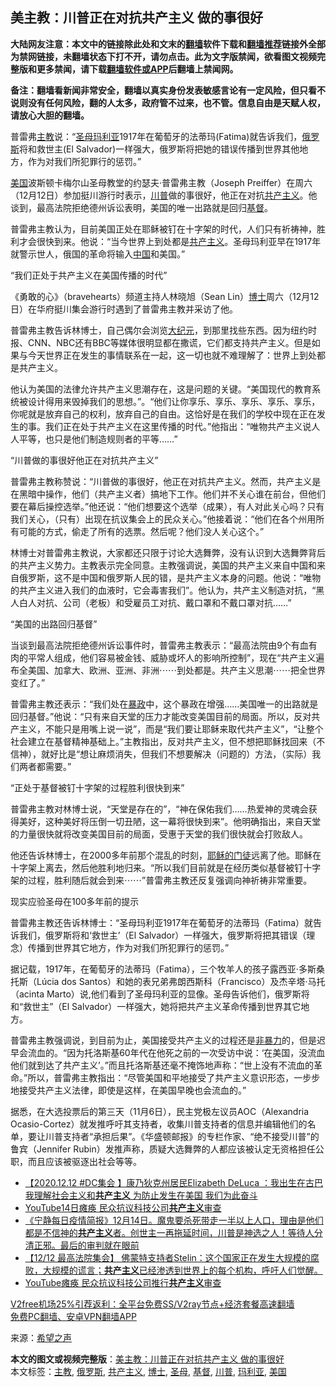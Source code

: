  <h2>美主教：川普正在对抗共产主义 做的事很好</h2> <p class="notice"><b>大陆网友注意：本文中的链接除此处和文末的<a href="https://github.com/bannedbook/fanqiang" >翻墙</a>软件下载和<a href="https://github.com/killgcd/justmysocks/blob/master/README.md">翻墙推荐</a>链接外全部为禁网链接，未翻墙状态下打不开，请勿点击。此为文字版禁闻，欲看图文视频完整版和更多禁闻，请下载<a href="https://github.com/bannedbook/fanqiang">翻墙软件或APP</a>后翻墙上禁闻网。</p><p>备注：翻墙看新闻非常安全，翻墙以真实身份发表敏感言论有一定风险，但只看不说则没有任何风险，翻的人太多，政府管不过来，也不管。信息自由是天赋人权，请放心大胆的翻墙。</b></p>  <div class="entry"> <p id="conimg">普雷弗<a href="https://www.bannedbook.org/bnews/tag/%e4%b8%bb%e6%95%99/" class="st_tag internal_tag" rel="tag" title="标签 主教 下的日志">主教</a>说：“<a href="https://www.bannedbook.org/bnews/tag/%e5%9c%a3%e6%af%8d/" class="st_tag internal_tag" rel="tag" title="标签 圣母 下的日志">圣母</a><a href="https://www.bannedbook.org/bnews/tag/%E7%8E%9B%E5%88%A9%E4%BA%9A/" class="st_tag internal_tag" rel="tag" title="标签 玛利亚 下的日志">玛利亚</a>1917年在葡萄牙的法蒂玛(Fatima)就告诉我们，<a href="https://www.bannedbook.org/bnews/tag/%e4%bf%84%e7%bd%97%e6%96%af/" class="st_tag internal_tag" rel="tag" title="标签 俄罗斯 下的日志">俄罗斯</a>将和救世主(El Salvador)一样强大，俄罗斯将把她的错误传播到世界其他地方，作为对我们所犯罪行的惩罚。”</p> <p><a href="https://www.bannedbook.org/bnews/tag/%e7%be%8e%e5%9b%bd/" class="st_tag internal_tag" rel="tag" title="标签 美国 下的日志">美国</a>波斯顿卡梅尔山圣母教堂的约瑟夫·普雷弗主教（Joseph Preiffer）在周六（12月12日）参加挺川游行时表示，<a href="https://www.bannedbook.org/bnews/tag/%e5%b7%9d%e6%99%ae/" class="st_tag internal_tag" rel="tag" title="标签 川普 下的日志">川普</a>做的事很好，他正在对抗<span class='wp_keywordlink'><a href="https://www.bannedbook.org/forum2/topic6177.html" title="《共产主义的终极目的》" target="_blank">共产主义</a></span>。他谈到，最高法院拒绝德州诉讼表明，美国的唯一出路就是回归<a href="https://www.bannedbook.org/bnews/tag/%E5%9F%BA%E7%9D%A3/" class="st_tag internal_tag" rel="tag" title="标签 基督 下的日志">基督</a>。</p> <p>普雷弗主教认为，目前美国正处在耶稣被钉在十字架的时代，人们只有祈祷神，胜利才会很快到来。他说：“当今世界上到处都是<a href="https://www.bannedbook.org/bnews/tag/%e5%85%b1%e4%ba%a7%e4%b8%bb%e4%b9%89/" class="st_tag internal_tag" rel="tag" title="标签 共产主义 下的日志">共产主义</a>。圣母玛利亚早在1917年就警示世人，俄国的革命将输入<span class='wp_keywordlink_affiliate'><a href="https://www.bannedbook.org/" title="中国" target="_blank">中国</a></span>和美国。”</p> <p>“我们正处于共产主义在美国传播的时代”</p> <p>《勇敢的心》（bravehearts）频道主持人林晓旭（Sean Lin）<a href="https://www.bannedbook.org/bnews/tag/%E5%8D%9A%E5%A3%AB/" class="st_tag internal_tag" rel="tag" title="标签 博士 下的日志">博士</a>周六（12月12日）在华府挺川集会游行时遇到了普雷弗主教并采访了他。</p>  <p>普雷弗主教告诉林博士，自己偶尔会浏览<span class='wp_keywordlink_affiliate'><a href="http://www.epochtimes.com/" title="大纪元" target="_blank">大纪元</a></span>，到那里找些东西。因为纽约时报、CNN、NBC还有BBC等媒体很明显都在撒谎，它们都支持共产主义。但是如果与今天世界正在发生的事情联系在一起，这一切也就不难理解了：世界上到处都是共产主义。</p> <p>他认为美国的法律允许共产主义思潮存在，这是问题的关键。“美国现代的教育系统被设计得用来毁掉我们的思想。”。“他们让你享乐、享乐、享乐、享乐、享乐，你呢就是放弃自己的权利，放弃自己的自由。这恰好是在我们的学校中现在正在发生的事。我们正在处于共产主义在这里传播的时代。”他指出：“唯物共产主义说人人平等，也只是他们制造规则者的平等&#8230;&#8230;”</p> <p>“川普做的事很好他正在对抗共产主义”</p> <p>普雷弗主教称赞说：“川普做的事很好，他正在对抗共产主义。然而，共产主义是在黑暗中操作，他们（共产主义者）搞地下工作。他们并不关心谁在前台，但他们要在幕后操控选举。”他还说：“他们想要这个选举（成果），有人对此关心吗？只有我们关心，（只有）出现在抗议集会上的民众关心。”他接着说：“他们在各个州用所有可能的方式，偷走了所有的选票。然后呢？他们没人关心这个。”</p> <p>林博士对普雷弗主教说，大家都还只限于讨论大选舞弊，没有认识到大选舞弊背后的共产主义势力。主教表示完全同意。主教强调说，美国的共产主义来自中国和来自俄罗斯，这不是中国和俄罗斯人民的错，是共产主义本身的问题。他说：“唯物的共产主义进入我们的血液时，它会毒害我们”。他认为，共产主义制造对抗，“黑人白人对抗、公司（老板）和受雇员工对抗、戴口罩和不戴口罩对抗……”</p>  <p>“美国的出路回归基督”</p> <p>当谈到最高法院拒绝德州诉讼事件时，普雷弗主教表示：“最高法院由9个有血有肉的平常人组成，他们容易被金钱、威胁或坏人的影响所控制”，现在“共产主义遍布全美国、加拿大、欧洲、亚洲、非洲⋯⋯到处都是。共产主义思潮⋯⋯把全世界变红了。”</p> <p>普雷弗主教还表示：“我们处在<span class='wp_keywordlink'><a href="https://www.bannedbook.org/forum11/topic276.html" title="禁片：评中国共产党的暴政" target="_blank">暴政</a></span>中，这个暴政在增强……美国唯一的出路就是回归基督。”他说：“只有来自天堂的压力才能改变美国目前的局面。所以，反对共产主义，不能只是用嘴上说一说”，而是“我们要让耶稣来取代共产主义”，“让整个社会建立在基督精神基础上。”主教指出，反对共产主义，但不想把耶稣找回来（不信神），就好比是“想让麻烦消失，但我们不想要解决（问题的）方法，（实际）我们两者都需要。”</p> <p>“正处于基督被钉十字架的过程胜利很快到来”</p> <p>普雷弗主教对林博士说，“天堂是存在的”，“神在保佑我们……热爱神的灵魂会获得美好，这种美好将压倒一切丑陋，这一幕将很快到来”。他明确指出，来自天堂的力量很快就将改变美国目前的局面，受惠于天堂的我们很快就会打败敌人。</p>  <p>他还告诉林博士，在2000多年前那个混乱的时刻，<span class='wp_keywordlink'><a href="https://www.bannedbook.org/forum2/topic1317.html" title="耶稣的门徒是在搞政治吗" target="_blank">耶稣的门徒</a></span>远离了他。耶稣在十字架上离去，然后他胜利地归来。“所以我们目前就是在经历类似基督被钉十字架的过程，胜利随后就会到来⋯⋯”普雷弗主教还反复强调向神祈祷非常重要。</p> <p>现实应验圣母在100多年前的提示</p> <p>普雷弗主教还告诉林博士：“圣母玛利亚1917年在葡萄牙的法蒂玛（Fatima）就告诉我们，俄罗斯将和‘救世主’（El Salvador）一样强大，俄罗斯将把其错误（理念）传播到世界其它地方，作为对我们所犯罪行的惩罚。”</p> <p>据记载，1917年，在葡萄牙的法蒂玛（Fatima），三个牧羊人的孩子露西亚·多斯桑托斯（Lúcia dos Santos）和她的表兄弟弗朗西斯科（Francisco）及杰辛塔·马托（acinta Marto）说,他们看到了圣母玛利亚的显像。圣母告诉他们，俄罗斯将和“救世主”（El Salvador）一样强大，她将把共产主义革命传播到世界其它地方。</p> <p>普雷弗主教强调说，到目前为止，美国接受共产主义的过程还是<span class='wp_keywordlink'><a href="https://www.bannedbook.org/forum2/topic6313.html" title="《非暴力不合作运动丛书》" target="_blank">非暴力</a></span>的，但是迟早会流血的。“因为托洛斯基60年代在他死之前的一次受访中说：‘在美国，没流血他们就到达了共产主义’。”而且托洛斯基还毫不掩饰地声称：“世上没有不流血的革命。”所以，普雷弗主教指出：“尽管美国和平地接受了共产主义意识形态，一步步地接受共产主义法律，即使是这样，在美国早晚也会流血的。”</p>  <p>据悉，在大选投票后的第三天（11月6日），民主党极左议员AOC（Alexandria Ocasio-Cortez）就发推呼吁其支持者，收集川普支持者的信息并编辑他们的名单，要让川普支持者“承担后果”。《华盛顿邮报》的专栏作家、“绝不接受川普”的鲁宾（Jennifer Rubin）发推声称，质疑大选舞弊的人都应该被认定无资格担任公职，而且应该被驱逐出社会等等。</p> <p></p> <ul class='op-related-articles' title='相关阅读'> <li><a href='https://www.bannedbook.org/bnews/bannedvideo/20201216/1448464.html' target='_blank'>【2020.12.12 #DC集会 】康乃狄克州居民Elizabeth DeLuca ：我出生在古巴  我理解社会主义和<b>共产主义</b>  为防止发生在美国 我们为此奋斗</a></li> <li><a href='https://www.bannedbook.org/bnews/taiwannews/20201215/1448129.html' target='_blank'>YouTube14日瘫痪 民众抗议科技公司<b>共产主义</b>审查</a></li> <li><a href='https://www.bannedbook.org/bnews/bannedvideo/20201215/1448109.html' target='_blank'>《宁静每日疫情简报》12月14日。魔鬼要杀死带走一半以上人口，理由是他们都是不信神的<b>共产主义</b>者。创世主一再拖延时间，川普是神选之人！等待人分清正邪。最后的审判就在眼前</a></li> <li><a href='https://www.bannedbook.org/bnews/bannedvideo/20201215/1448024.html' target='_blank'>【12/12  最高法院集会】 佛蒙特支持者Stelin：这个国家正在发生大规模的腐败，大规模的谎言；<b>共产主义</b>已经渗透到世界上的每个机构，呼吁人们觉醒。</a></li> <li><a href='https://www.bannedbook.org/bnews/bannedvideo/20201215/1447785.html' target='_blank'>YouTube瘫痪 民众抗议科技公司推行<b>共产主义</b>审查</a></li> </ul> <p class="texttj"> <a href="https://www.bannedbook.org/forum23/topic22702.html" target="_blank">V2free机场25%引荐返利：全平台免费SS/V2ray节点+经济套餐高速翻墙</a><br/> <a href="https://github.com/bannedbook/fanqiang/wiki/%E7%A6%81%E9%97%BB%E7%BD%91%E5%AE%89%E5%8D%93%E7%BF%BB%E5%A2%99%E6%96%B0%E9%97%BBAPP" target="_blank">免费PC翻墙、安卓VPN翻墙APP</a></p><p> 来源：<span class='wp_keywordlink_affiliate'><a href="https://www.soundofhope.org" title="希望之声" target="_blank">希望之声</a></span> </p><a name='sharetosocial'></a>       <div><b>本文的图文或视频完整版</b>：<a href='https://www.bannedbook.org/bnews/cbnews/20201216/1448474.html'>美主教：川普正在对抗共产主义 做的事很好</a></div>  </div><!--END ENTRY--> <div class="postfooter"> <div>本文标签：<a href="https://www.bannedbook.org/bnews/tag/%e4%b8%bb%e6%95%99/" rel="tag">主教</a>, <a href="https://www.bannedbook.org/bnews/tag/%e4%bf%84%e7%bd%97%e6%96%af/" rel="tag">俄罗斯</a>, <a href="https://www.bannedbook.org/bnews/tag/%e5%85%b1%e4%ba%a7%e4%b8%bb%e4%b9%89/" rel="tag">共产主义</a>, <a href="https://www.bannedbook.org/bnews/tag/%E5%8D%9A%E5%A3%AB/" rel="tag">博士</a>, <a href="https://www.bannedbook.org/bnews/tag/%e5%9c%a3%e6%af%8d/" rel="tag">圣母</a>, <a href="https://www.bannedbook.org/bnews/tag/%E5%9F%BA%E7%9D%A3/" rel="tag">基督</a>, <a href="https://www.bannedbook.org/bnews/tag/%e5%b7%9d%e6%99%ae/" rel="tag">川普</a>, <a href="https://www.bannedbook.org/bnews/tag/%E7%8E%9B%E5%88%A9%E4%BA%9A/" rel="tag">玛利亚</a>, <a href="https://www.bannedbook.org/bnews/tag/%e7%be%8e%e5%9b%bd/" rel="tag">美国</a></div>  </div><!--END POSTFOOTER--> 